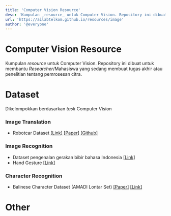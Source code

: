 ```yaml
---
title: 'Computer Vision Resource'
desc: 'Kumpulan _resource_ untuk Computer Vision. Repository ini dibuat untuk membantu _Researcher_ ataupun Mahasiswa yang sedang membuat tugas akhir atau penelitian tentang pemrosesan citra..'
url: 'https://ailabtelkom.github.io/resources/image'
author: '@everyone'
---
```



# Computer Vision Resource

Kumpulan _resource_ untuk Computer Vision. Repository ini dibuat untuk membantu _Researcher_/Mahasiswa yang sedang membuat tugas akhir atau penelitian tentang pemrosesan citra.

# Dataset
Dikelompokkan berdasarkan _task_ Computer Vision

### Image Translation
- Robotcar Dataset [[Link]](https://robotcar-dataset.robots.ox.ac.uk/datasets/) [[Paper]](https://arxiv.org/pdf/1809.09767.pdf) [[Github]](https://github.com/AAnoosheh/ToDayGAN)

### Image Recognition
- Dataset pengenalan gerakan bibir bahasa Indonesia [[Link]](https://drive.google.com/drive/folders/1OQQ9UKMzuy56kJ7-A8j9-77gKUhY0shZ)
- Hand Gesture [[Link]](https://20bn.com/datasets/jester)

### Character Recognition
- Balinese Character Dataset (AMADI Lontar Set) [[Paper]](https://ieeexplore.ieee.org/document/7814058) [[Link]](http://amadi.univ-lr.fr/ICFHR2016_Contest/index.php/download-123)

# Other
